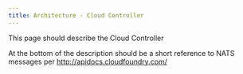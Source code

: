 ```yaml
---
title: Architecture - Cloud Controller
---
```


This page should describe the Cloud Controller 

At the bottom of the description should be a short reference to NATS messages per http://apidocs.cloudfoundry.com/
